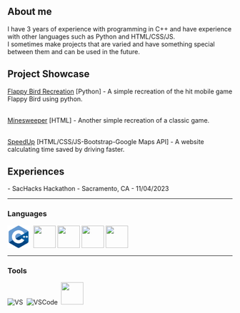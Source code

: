 ## About me
<!-- Open to job offers - best way to contact me is through my email, abiyd2015@gmail.com. </br></br> -->

I have 3 years of experience with programming in C++ and have experience with other languages such as Python and HTML/CSS/JS. </br>
I sometimes make projects that are varied and have something special between them and can be used in the future. </br>

<!-- <img align='right' src="https://github-readme-stats.vercel.app/api?username=abiyfanta&show_icons=true&theme=dark"> -->

## Project Showcase
<!-- [Abiy's Standard Library](https://github.com/Melakoo/Abiy-Cpp-Standard-Library) [C++] - A library I have created to keep all of my frequently used functions in a single area so don't have to copy and paste them constantly. It's a safer and more efficient solution instead of changing functions in all projects seperately.(WIP)</br></br> -->

[Flappy Bird Recreation](https://github.com/Melakoo/Flappy-Bird) [Python] - A simple recreation of the hit mobile game Flappy Bird using python.</br></br>

[Minesweeper](https://github.com/AbiyFanta/Minesweeper) [HTML] - Another simple recreation of a classic game. </br></br>

[SpeedUp](https://github.com/AbiyFanta/SpeedUp) [HTML/CSS/JS-Bootstrap-Google Maps API] - A website calculating time saved by driving faster.

## Experiences

<div>
- SacHacks Hackathon - Sacramento, CA - 11/04/2023
</div>
<hr>

### Languages 
<div>
  <img src="https://github.com/devicons/devicon/blob/master/icons/cplusplus/cplusplus-original.svg" title="C++" alt="C++" width="50" height="50"/>&nbsp;
  <img src="https://cdn.jsdelivr.net/gh/devicons/devicon/icons/python/python-original.svg" width="50" height="50"/>
  <img src="https://cdn.jsdelivr.net/gh/devicons/devicon/icons/html5/html5-plain-wordmark.svg" width="50" height="50"/>
  <img src="https://cdn.jsdelivr.net/gh/devicons/devicon/icons/css3/css3-original.svg" width="50" height="50"/>
  <img src="https://cdn.jsdelivr.net/gh/devicons/devicon@latest/icons/javascript/javascript-plain.svg" width="50" height="50" />
  
</div>
<hr>

### Tools
<div>
  <img src="https://cdn.jsdelivr.net/gh/devicons/devicon/icons/visualstudio/visualstudio-plain.svg" title="VS" alt="VS" width="50" height="50" />&nbsp;
  <img src="https://cdn.jsdelivr.net/gh/devicons/devicon/icons/vscode/vscode-original.svg" title="VSCode" alt="VSCode" width="50" height="50"/>&nbsp;
  <img src="https://cdn.jsdelivr.net/gh/devicons/devicon/icons/pycharm/pycharm-original.svg" width="50" height="50"/>
  
</div>
